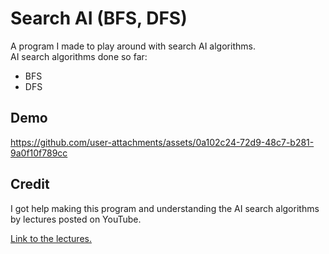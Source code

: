 # Search AI (BFS, DFS)

A program I made to play around with search AI algorithms. <br>
AI search algorithms done so far:
- BFS
- DFS

## Demo
https://github.com/user-attachments/assets/0a102c24-72d9-48c7-b281-9a0f10f789cc

## Credit

I got help making this program and understanding the AI search algorithms <br>
by lectures posted on YouTube. 

[Link to the lectures.](https://youtube.com/playlist?list=PL_xRyXins84_KZcXNu8ZJEo3874cjlMA9&si=zovyJgm4CejZU78N)
